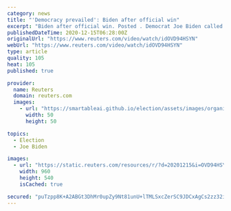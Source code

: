 ```yaml
---
category: news
title: "'Democracy prevailed': Biden after official win"
excerpt: "Biden after official win. Posted . Democrat Joe Biden called on Americans to \"turn the page\" on the Trump era in a prime-time speech on Monday (D"
publishedDateTime: 2020-12-15T06:28:00Z
originalUrl: "https://www.reuters.com/video/watch/idOVD94HSYN"
webUrl: "https://www.reuters.com/video/watch/idOVD94HSYN"
type: article
quality: 105
heat: 105
published: true

provider:
  name: Reuters
  domain: reuters.com
  images:
    - url: "https://smartableai.github.io/election/assets/images/organizations/reuters.com-50x50.jpg"
      width: 50
      height: 50

topics:
  - Election
  - Joe Biden

images:
  - url: "https://static.reuters.com/resources/r/?d=20201215&i=OVD94HSYN&r=OVD94HSYN&t=2"
    width: 960
    height: 540
    isCached: true

secured: "puTzpp8K+A2ABGt3DhMr0upZy9Nt81unU+lTMLSxcZerSC9JDCxAgCs2zz32iG6LJy+GHMO9EfOiJKLfkT0Asi0IUFBvppU6JlP7g06MgDMhZJEOOaRpa8KABQrzk2N5+ef77txEnoEcjTT7rV6YOGJiv7lXh0HwHAK3KqEmAf0Rr+/qICd5iO4tP0pSD2bLsep0RP7bqspo2g+IYs+Ic+Ra14bStDkVkPsZpPHWaWvq5uqowz7nECio13F7CnEbJl36mlknR29ygyRoclKOyHhS0BMh/bMg8mJL4Xlp9bBb9/8PJqffKeQS/EXu70F75wr2BpMAFtNnLKaStaHh25JdqQ0bJori8rEXzKSVzx4=;sa7mRaZ1xXXx6iiQLpiyag=="
---
```


